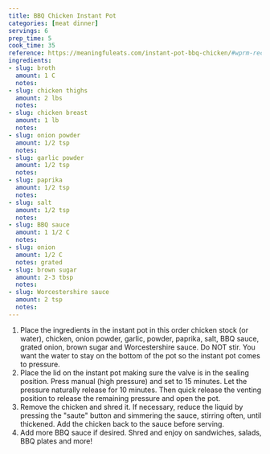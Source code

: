 ```yaml
---
title: BBQ Chicken Instant Pot
categories: [meat dinner]
servings: 6
prep_time: 5
cook_time: 35
reference: https://meaningfuleats.com/instant-pot-bbq-chicken/#wprm-recipe-container-13901
ingredients:
- slug: broth
  amount: 1 C
  notes:
- slug: chicken thighs
  amount: 2 lbs
  notes:
- slug: chicken breast
  amount: 1 lb
  notes:
- slug: onion powder
  amount: 1/2 tsp
  notes:
- slug: garlic powder
  amount: 1/2 tsp
  notes:
- slug: paprika
  amount: 1/2 tsp
  notes:
- slug: salt
  amount: 1/2 tsp
  notes:
- slug: BBQ sauce
  amount: 1 1/2 C
  notes:
- slug: onion
  amount: 1/2 C
  notes: grated
- slug: brown sugar
  amount: 2-3 tbsp
  notes:
- slug: Worcestershire sauce
  amount: 2 tsp
  notes:
---
```


1. Place the ingredients in the instant pot in this order chicken stock (or water), chicken, onion powder, garlic, powder, paprika, salt, BBQ sauce, grated onion, brown sugar and Worcestershire sauce. Do NOT stir. You want the water to stay on the bottom of the pot so the instant pot comes to pressure.
2. Place the lid on the instant pot making sure the valve is in the sealing position. Press manual (high pressure) and set to 15 minutes. Let the pressure naturally release for 10 minutes. Then quick release the venting position to release the remaining pressure and open the pot.
3. Remove the chicken and shred it. If necessary, reduce the liquid by pressing the "saute" button and simmering the sauce, stirring often, until thickened. Add the chicken back to the sauce before serving.
4. Add more BBQ sauce if desired. Shred and enjoy on sandwiches, salads, BBQ plates and more!